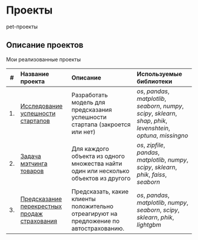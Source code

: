 # Проекты

pet-проекты

## Описание проектов

Мои реализованные проекты

| #    | Название проекта | Описание | Используемые библиотеки | 
| ---- | :---------------------- | :---------------------- | :---------------------- |
| 1.   | [Исследование успешности стартапов](startup_project) | Разработать модель для предсказания успешности стартапа (закроется или нет) | *os*, *pandas*, *matplotlib*, *seaborn*, *numpy*, *scipy*, *sklearn*, *shap*, *phik*, *levenshtein*, *optuna*, *missingno* |
| 2.   | [Задача мэтчинга товаров](match_project) | Для каждого объекта из одного множества найти один или несколько объектов из другого| *os*, *zipfile*, *pandas*, *matplotlib*, *numpy*, *scipy*, *sklearn*, *phik*, *faiss*, *seaborn* |
| 3.   | [Предсказание перекрестных продаж страхования](insurance_project) | Предсказать, какие клиенты положительно отреагируют на предложение по автострахованию.| *os*, *pandas*, *matplotlib*, *numpy*, *seaborn*, *scipy*, *sklearn*, *phik*, *lightgbm* |